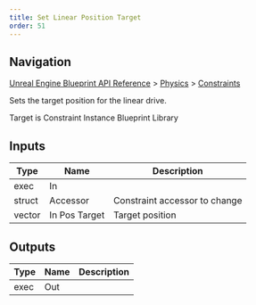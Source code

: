 ```yaml
---
title: Set Linear Position Target
order: 51
---
```

## Navigation

[Unreal Engine Blueprint API Reference](https://dev.epicgames.com/documentation/en-us/unreal-engine/BlueprintAPI) > [Physics](https://dev.epicgames.com/documentation/en-us/unreal-engine/BlueprintAPI/Physics) > [Constraints](https://dev.epicgames.com/documentation/en-us/unreal-engine/BlueprintAPI/Physics/Constraints)

Sets the target position for the linear drive.

Target is Constraint Instance Blueprint Library

## Inputs

| Type | Name | Description |
| --- | --- | --- |
| exec | In |  |
| struct | Accessor | Constraint accessor to change |
| vector | In Pos Target | Target position |

## Outputs

| Type | Name | Description |
| --- | --- | --- |
| exec | Out |  |

